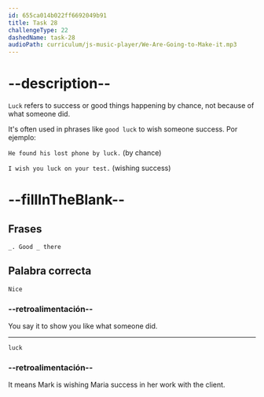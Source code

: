 ```yaml
---
id: 655ca014b022ff6692049b91
title: Task 28
challengeType: 22
dashedName: task-28
audioPath: curriculum/js-music-player/We-Are-Going-to-Make-it.mp3
---
```


<!--
AUDIO REFERENCE: 
Mark: Nice. Good luck there.
-->

# --description--

`Luck` refers to success or good things happening by chance, not because of what someone did.

It's often used in phrases like `good luck` to wish someone success. Por ejemplo:

`He found his lost phone by luck.` (by chance)

`I wish you luck on your test.` (wishing success)

# --fillInTheBlank--

## Frases

`_. Good _ there`

## Palabra correcta

`Nice`

### --retroalimentación--

You say it to show you like what someone did.

---

`luck`

### --retroalimentación--

It means Mark is wishing Maria success in her work with the client.
